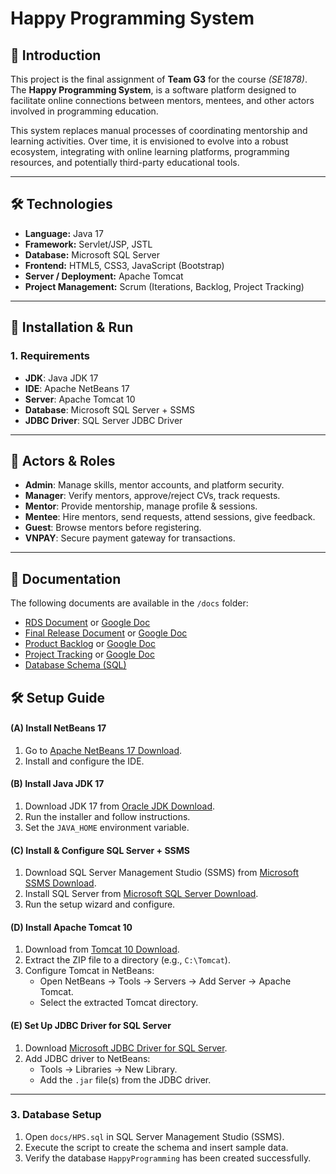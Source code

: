 # Happy Programming System

## 📌 Introduction
This project is the final assignment of **Team G3** for the course *(SE1878)*.  
The **Happy Programming System**, is a software platform designed to facilitate online connections between mentors, mentees, and other actors involved in programming education.

This system replaces manual processes of coordinating mentorship and learning activities. Over time, it is envisioned to evolve into a robust ecosystem, integrating with online learning platforms, programming resources, and potentially third-party educational tools.

---

## 🛠️ Technologies
- **Language:** Java 17  
- **Framework:** Servlet/JSP, JSTL  
- **Database:** Microsoft SQL Server  
- **Frontend:** HTML5, CSS3, JavaScript (Bootstrap)
- **Server / Deployment:** Apache Tomcat
- **Project Management:** Scrum (Iterations, Backlog, Project Tracking) 

---

## 🚀 Installation & Run

### 1. Requirements
- **JDK**: Java JDK 17  
- **IDE**: Apache NetBeans 17  
- **Server**: Apache Tomcat 10  
- **Database**: Microsoft SQL Server + SSMS  
- **JDBC Driver**: SQL Server JDBC Driver  

---

## 👥 Actors & Roles
- **Admin**: Manage skills, mentor accounts, and platform security.  
- **Manager**: Verify mentors, approve/reject CVs, track requests.  
- **Mentor**: Provide mentorship, manage profile & sessions.  
- **Mentee**: Hire mentors, send requests, attend sessions, give feedback.  
- **Guest**: Browse mentors before registering.  
- **VNPAY**: Secure payment gateway for transactions.  

---
## 📑 Documentation
The following documents are available in the `/docs` folder:

- [RDS Document](./docs/SE1878_JS(IT)_G3_RDS%20Document.docx)  or [Google Doc](https://docs.google.com/document/d/1eMxb17JljTpi5qU-Z_ZMiUs_WeRUZtOi/edit?usp=sharing&ouid=112876355383685662482&rtpof=true&sd=true) 
- [Final Release Document](./docs/SE1878_JS(IT)_G3_Final%20Release%20Document.docx)  or [Google Doc](https://docs.google.com/document/d/1XndCucQQx0H1XGRRG80zG4vLh9Bgf74L/edit?usp=sharing&ouid=117129001821004771013&rtpof=true&sd=true) 
- [Product Backlog](./docs/SE1878_JS(IT)_G3_Product%20Backlog.xlsx) or [Google Doc](https://docs.google.com/spreadsheets/d/1ft8YvFoC7AbrLPoivDLLA8gfMOz-GG_U/edit?usp=sharing&ouid=112876355383685662482&rtpof=true&sd=true) 
- [Project Tracking](./docs/SE1878_JS(IT)_G3_HP_Project%20Tracking.xlsx)  or [Google Doc](https://docs.google.com/spreadsheets/d/1fcqYXpjlmq6VAzKOW0-f2kgFogSW5oFX/edit?usp=sharing&ouid=112876355383685662482&rtpof=true&sd=true) 
- [Database Schema (SQL)](./docs/HPS.sql)  
## 🛠️ Setup Guide

#### (A) Install NetBeans 17
1. Go to [Apache NetBeans 17 Download](https://netbeans.apache.org/download/).  
2. Install and configure the IDE.  

#### (B) Install Java JDK 17
1. Download JDK 17 from [Oracle JDK Download](https://www.oracle.com/java/technologies/javase/jdk17-archive-downloads.html).  
2. Run the installer and follow instructions.  
3. Set the `JAVA_HOME` environment variable.  

#### (C) Install & Configure SQL Server + SSMS
1. Download SQL Server Management Studio (SSMS) from [Microsoft SSMS Download](https://aka.ms/ssmsfullsetup).  
2. Install SQL Server from [Microsoft SQL Server Download](https://www.microsoft.com/en-us/sql-server/sql-server-downloads).  
3. Run the setup wizard and configure.  

#### (D) Install Apache Tomcat 10
1. Download from [Tomcat 10 Download](https://tomcat.apache.org/download-10.cgi).  
2. Extract the ZIP file to a directory (e.g., `C:\Tomcat`).  
3. Configure Tomcat in NetBeans:  
   - Open NetBeans → Tools → Servers → Add Server → Apache Tomcat.  
   - Select the extracted Tomcat directory.  

#### (E) Set Up JDBC Driver for SQL Server
1. Download [Microsoft JDBC Driver for SQL Server](https://learn.microsoft.com/en-us/sql/connect/jdbc/download-microsoft-jdbc-driver-for-sql-server).  
2. Add JDBC driver to NetBeans:  
   - Tools → Libraries → New Library.  
   - Add the `.jar` file(s) from the JDBC driver.  

---

### 3. Database Setup
1. Open `docs/HPS.sql` in SQL Server Management Studio (SSMS).  
2. Execute the script to create the schema and insert sample data.  
3. Verify the database `HappyProgramming` has been created successfully.  
